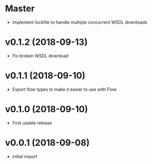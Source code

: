 # Master
* Implement lockfile to handle multiple concurrent WSDL downloads

# v0.1.2 (2018-09-13)
* Fix broken WSDL download

# v0.1.1 (2018-09-10)
* Export flow types to make it easier to use with Flow

# v0.1.0 (2018-09-10)
* First usable release

# v0.0.1 (2018-09-08)
* initial import
